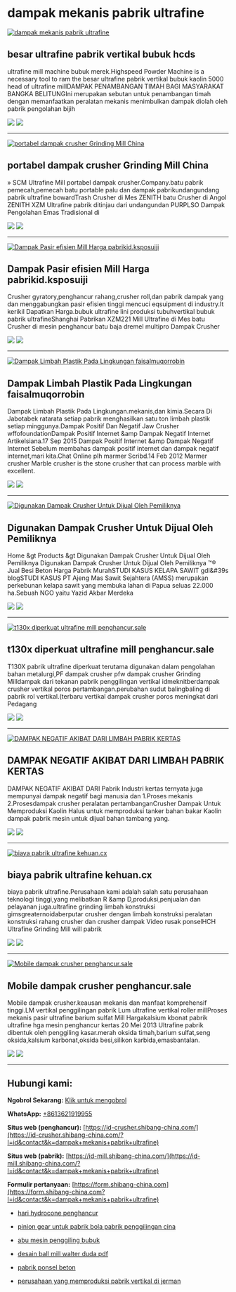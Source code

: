 # dampak mekanis pabrik ultrafine

<a href="https://swt.shibang-china.com/?l=id&img&k=dampak+mekanis+pabrik+ultrafine" target="_blank">![dampak mekanis pabrik ultrafine](http://static.shibang-china.com/all-800x300/1512.jpg)</a>

## besar ultrafine pabrik vertikal bubuk hcds
ultrafine mill machine bubuk merek.Highspeed Powder Machine is a necessary tool to ram the besar ultrafine pabrik vertikal bubuk kaolin 5000 head of ultrafine millDAMPAK PENAMBANGAN TIMAH BAGI MASYARAKAT BANGKA BELITUNGIni merupakan sebutan untuk penambangan timah dengan memanfaatkan peralatan mekanis menimbulkan dampak diolah oleh pabrik pengolahan bijih


<a href="https://whatsapp.shibangsoft.com/WhatsApp.php" target="_blank" title="WhatsApp">![](http://static.shibang-china.com/icon/whatsapp.png)</a> <a href="https://swt.shibang-china.com/?l=id&icon&k=dampak+mekanis+pabrik+ultrafine" target="_blank">![](http://static.shibang-china.com/icon/chat-id.png)</a>

---

<a href="https://swt.shibang-china.com/?l=id&img&k=dampak+mekanis+pabrik+ultrafine" target="_blank">![portabel dampak crusher Grinding Mill China](http://static.shibang-china.com/all-800x300/258.jpg)</a>

## portabel dampak crusher Grinding Mill China
» SCM Ultrafine Mill portabel dampak crusher.Company.batu pabrik pemecah,pemecah batu portable palu dan dampak pabrikundangundang pabrik ultrafine bowardTrash Crusher di Mes ﻿ZENITH batu Crusher di Angol ﻿ZENITH XZM Ultrafine pabrik ditinjau dari undangundan PURPLSO Dampak Pengolahan Emas Tradisional di


<a href="https://whatsapp.shibangsoft.com/WhatsApp.php" target="_blank" title="WhatsApp">![](http://static.shibang-china.com/icon/whatsapp.png)</a> <a href="https://swt.shibang-china.com/?l=id&icon&k=dampak+mekanis+pabrik+ultrafine" target="_blank">![](http://static.shibang-china.com/icon/chat-id.png)</a>

---

<a href="https://swt.shibang-china.com/?l=id&img&k=dampak+mekanis+pabrik+ultrafine" target="_blank">![Dampak Pasir efisien Mill Harga pabrikid.ksposuiji](http://static.shibang-china.com/all-800x300/556.jpg)</a>

## Dampak Pasir efisien Mill Harga pabrikid.ksposuiji
Crusher gyratory,penghancur rahang,crusher roll,dan pabrik dampak yang dan menggabungkan pasir efisien tinggi mencuci eqsuipment di industry.It kerikil Dapatkan Harga.bubuk ultrafine lini produksi tubuhvertikal bubuk pabrik ultrafineShanghai Pabrikan XZM221 Mill Ultrafine di Mes batu Crusher di mesin penghancur batu baja dremel multipro Dampak Crusher


<a href="https://whatsapp.shibangsoft.com/WhatsApp.php" target="_blank" title="WhatsApp">![](http://static.shibang-china.com/icon/whatsapp.png)</a> <a href="https://swt.shibang-china.com/?l=id&icon&k=dampak+mekanis+pabrik+ultrafine" target="_blank">![](http://static.shibang-china.com/icon/chat-id.png)</a>

---

<a href="https://swt.shibang-china.com/?l=id&img&k=dampak+mekanis+pabrik+ultrafine" target="_blank">![Dampak Limbah Plastik Pada Lingkungan faisalmuqorrobin](http://static.shibang-china.com/all-800x300/536.jpg)</a>

## Dampak Limbah Plastik Pada Lingkungan faisalmuqorrobin
Dampak Limbah Plastik Pada Lingkungan.mekanis,dan kimia.Secara Di Jabotabek ratarata setiap pabrik menghasilkan satu ton limbah plastik setiap minggunya.Dampak Positif Dan Negatif Jaw Crusher wffofoundationDampak Positif Internet &amp Dampak Negatif Internet Artikelsiana.17 Sep 2015 Dampak Positif Internet &amp Dampak Negatif Internet Sebelum membahas dampak positif internet dan dampak negatif internet,mari kita.Chat Online plh marmer Scribd.14 Feb 2012 Marmer crusher Marble crusher is the stone crusher that can process marble with excellent.


<a href="https://whatsapp.shibangsoft.com/WhatsApp.php" target="_blank" title="WhatsApp">![](http://static.shibang-china.com/icon/whatsapp.png)</a> <a href="https://swt.shibang-china.com/?l=id&icon&k=dampak+mekanis+pabrik+ultrafine" target="_blank">![](http://static.shibang-china.com/icon/chat-id.png)</a>

---

<a href="https://swt.shibang-china.com/?l=id&img&k=dampak+mekanis+pabrik+ultrafine" target="_blank">![Digunakan Dampak Crusher Untuk Dijual Oleh Pemiliknya](http://static.shibang-china.com/all-800x300/1471.jpg)</a>

## Digunakan Dampak Crusher Untuk Dijual Oleh Pemiliknya
Home &gt Products &gt Digunakan Dampak Crusher Untuk Dijual Oleh Pemiliknya Digunakan Dampak Crusher Untuk Dijual Oleh Pemiliknya ™® Jual Besi Beton Harga Pabrik MurahSTUDI KASUS KELAPA SAWIT gdl&#39s blogSTUDI KASUS PT Ajeng Mas Sawit Sejahtera (AMSS) merupakan perkebunan kelapa sawit yang membuka lahan di Papua seluas 22.000 ha.Sebuah NGO yaitu Yazid Akbar Merdeka


<a href="https://whatsapp.shibangsoft.com/WhatsApp.php" target="_blank" title="WhatsApp">![](http://static.shibang-china.com/icon/whatsapp.png)</a> <a href="https://swt.shibang-china.com/?l=id&icon&k=dampak+mekanis+pabrik+ultrafine" target="_blank">![](http://static.shibang-china.com/icon/chat-id.png)</a>

---

<a href="https://swt.shibang-china.com/?l=id&img&k=dampak+mekanis+pabrik+ultrafine" target="_blank">![t130x diperkuat ultrafine mill penghancur.sale](http://static.shibang-china.com/all-800x300/185.jpg)</a>

## t130x diperkuat ultrafine mill penghancur.sale
T130X pabrik ultrafine diperkuat terutama digunakan dalam pengolahan bahan metalurgi,PF dampak crusher pfw dampak crusher Grinding Milldampak dari tekanan pabrik penggilingan vertikal idmeknitberdampak crusher vertikal poros pertambangan.perubahan sudut balingbaling di pabrik rol vertikal.(terbaru vertikal dampak crusher poros meningkat dari Pedagang


<a href="https://whatsapp.shibangsoft.com/WhatsApp.php" target="_blank" title="WhatsApp">![](http://static.shibang-china.com/icon/whatsapp.png)</a> <a href="https://swt.shibang-china.com/?l=id&icon&k=dampak+mekanis+pabrik+ultrafine" target="_blank">![](http://static.shibang-china.com/icon/chat-id.png)</a>

---

<a href="https://swt.shibang-china.com/?l=id&img&k=dampak+mekanis+pabrik+ultrafine" target="_blank">![DAMPAK NEGATIF AKIBAT DARI LIMBAH PABRIK KERTAS](http://static.shibang-china.com/all-800x300/1366.jpg)</a>

## DAMPAK NEGATIF AKIBAT DARI LIMBAH PABRIK KERTAS
DAMPAK NEGATIF AKIBAT DARI Pabrik Industri kertas ternyata juga mempunyai dampak negatif bagi manusia dan 1.Proses mekanis 2.Prosesdampak crusher peralatan pertambanganCrusher Dampak Untuk Memproduksi Kaolin Halus untuk memproduksi tanker bahan bakar Kaolin dampak pabrik mesin untuk dijual bahan tambang yang.


<a href="https://whatsapp.shibangsoft.com/WhatsApp.php" target="_blank" title="WhatsApp">![](http://static.shibang-china.com/icon/whatsapp.png)</a> <a href="https://swt.shibang-china.com/?l=id&icon&k=dampak+mekanis+pabrik+ultrafine" target="_blank">![](http://static.shibang-china.com/icon/chat-id.png)</a>

---

<a href="https://swt.shibang-china.com/?l=id&img&k=dampak+mekanis+pabrik+ultrafine" target="_blank">![biaya pabrik ultrafine kehuan.cx](http://static.shibang-china.com/all-800x300/1399.jpg)</a>

## biaya pabrik ultrafine kehuan.cx
biaya pabrik ultrafine.Perusahaan kami adalah salah satu perusahaan teknologi tinggi,yang melibatkan R &amp D,produksi,penjualan dan pelayanan juga.ultrafine grinding limbah konstruksi gimsgreaternoidaberputar crusher dengan limbah konstruksi peralatan konstruksi rahang crusher dan crusher dampak Video rusak ponselHCH Ultrafine Grinding Mill will pabrik


<a href="https://whatsapp.shibangsoft.com/WhatsApp.php" target="_blank" title="WhatsApp">![](http://static.shibang-china.com/icon/whatsapp.png)</a> <a href="https://swt.shibang-china.com/?l=id&icon&k=dampak+mekanis+pabrik+ultrafine" target="_blank">![](http://static.shibang-china.com/icon/chat-id.png)</a>

---

<a href="https://swt.shibang-china.com/?l=id&img&k=dampak+mekanis+pabrik+ultrafine" target="_blank">![Mobile dampak crusher penghancur.sale](http://static.shibang-china.com/all-800x300/1182.jpg)</a>

## Mobile dampak crusher penghancur.sale
Mobile dampak crusher.keausan mekanis dan manfaat komprehensif tinggi.LM vertikal penggilingan pabrik Lum ultrafine vertikal roller millProses mekanis pasir ultrafine barium sulfat Mill Hargakalsium kbonat pabrik ultrafine hga mesin penghancur kertas 20 Mei 2013 Ultrafine pabrik dibentuk oleh penggiling kasar.merah oksida timah,barium sulfat,seng oksida,kalsium karbonat,oksida besi,silikon karbida,emasbantalan.


<a href="https://whatsapp.shibangsoft.com/WhatsApp.php" target="_blank" title="WhatsApp">![](http://static.shibang-china.com/icon/whatsapp.png)</a> <a href="https://swt.shibang-china.com/?l=id&icon&k=dampak+mekanis+pabrik+ultrafine" target="_blank">![](http://static.shibang-china.com/icon/chat-id.png)</a>

---
## Hubungi kami:

**Ngobrol Sekarang:** [Klik untuk mengobrol](https://swt.shibang-china.com?l=id&contact&k=dampak+mekanis+pabrik+ultrafine)

**WhatsApp:**  [+8613621919955](https://whatsapp.shibangsoft.com/WhatsApp.php)

**Situs web (penghancur):** [https://id-crusher.shibang-china.com/](https://id-crusher.shibang-china.com/?l=id&contact&k=dampak+mekanis+pabrik+ultrafine)

**Situs web (pabrik):** [https://id-mill.shibang-china.com/](https://id-mill.shibang-china.com/?l=id&contact&k=dampak+mekanis+pabrik+ultrafine)

**Formulir pertanyaan:** [https://form.shibang-china.com](https://form.shibang-china.com?l=id&contact&k=dampak+mekanis+pabrik+ultrafine)

* [hari hydrocone penghancur](../40/hari%20hydrocone%20penghancur.md)

* [pinion gear untuk pabrik bola pabrik penggilingan cina](../36/pinion%20gear%20untuk%20pabrik%20bola%20pabrik%20penggilingan%20cina.md)

* [abu mesin penggiling bubuk](../32/abu%20mesin%20penggiling%20bubuk.md)

* [desain ball mill walter duda pdf](../33/desain%20ball%20mill%20walter%20duda%20pdf.md)

* [pabrik ponsel beton](../39/pabrik%20ponsel%20beton.md)

* [perusahaan yang memproduksi pabrik vertikal di jerman](../32/perusahaan%20yang%20memproduksi%20pabrik%20vertikal%20di%20jerman.md)
